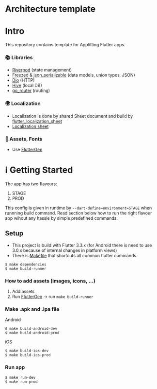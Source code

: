# Architecture template

# Intro
This repository contains template for Applifting Flutter apps.

### 📚 Libraries
- [Riverpod](https://riverpod.dev/docs/getting_started) (state management)
- [Freezed](https://pub.dev/packages/freezed) & [json_serializable](https://pub.dev/packages/json_serializable) (data models, union types, JSON)
- [Dio](https://pub.dev/packages/dio) (HTTP)
- [Hive](https://pub.dev/packages/hive) (local DB)
- [go_router](https://pub.dev/packages/go_router) (routing)

### 🌍 Localization
- Localization is done by shared Sheet document and build by [flutter_localization_sheet](https://github.com/aloisdeniel/flutter_sheet_localization)
- [Localization sheet](add_your_sheet)

### 🌆 Assets, Fonts
- Use [FlutterGen](https://github.com/FlutterGen/flutter_gen/)

# ℹ️ Getting Started
The app has two flavours:
1. STAGE 
2. PROD

This config is given in runtime by ``--dart-define=environment=STAGE`` when runnning build command. Read section below how to run the right flavour app wihout any hassle by simple predefined commands.  

## Setup
- This project is build with Flutter 3.3.x (for Android there is need to use 3.0.x because of internal changes in platform views)
- There is [Makefile](https://git.applifting.cz/stepan.zalis/corp-devices/-/blob/dev/Makefile) that shortcuts all common flutter commands 

```shell script
$ make dependencies
$ make build-runner
```

### How to add assets (images, icons, ...)
1. Add assets
2. Run [FlutterGen](https://github.com/fluttergen) -> run ``make build-runner``

### Make .apk and .ipa file
Android
```shell script
$ make build-android-dev
$ make build-android-prod
```

iOS
```shell script
$ make build-ios-dev
$ make build-ios-prod
```

### Run app
```shell script
$ make run-dev
$ make run-prod
```

